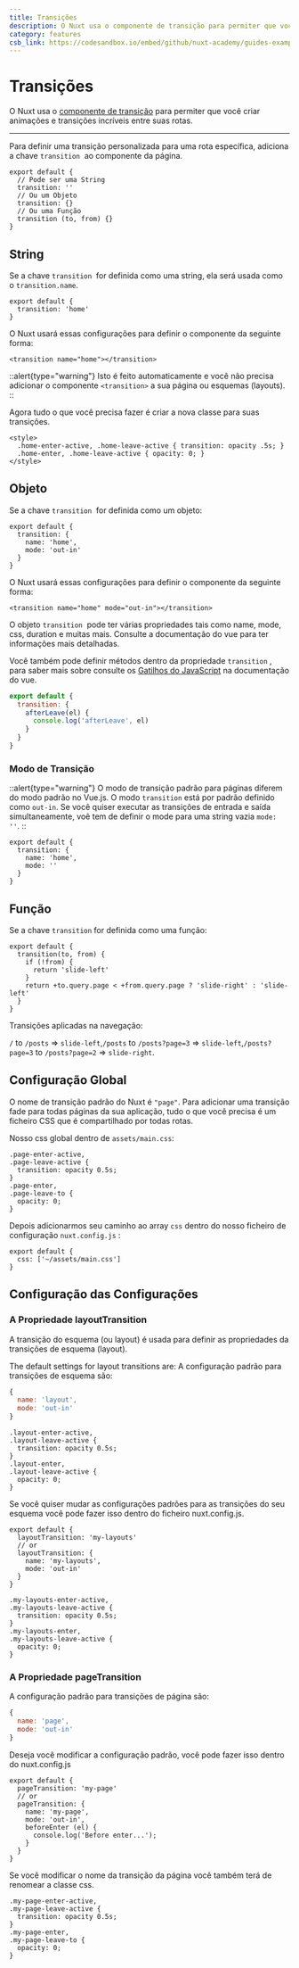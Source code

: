 ```yaml
---
title: Transições
description: O Nuxt usa o componente de transição para permiter que você criar animações e transições incríveis entre suas rotas.
category: features
csb_link: https://codesandbox.io/embed/github/nuxt-academy/guides-examples/tree/master/03_features/05_transitions?fontsize=14&hidenavigation=1&theme=dark
---
```

# Transições

O Nuxt usa o [componente de transição](http://vuejs.org/v2/guide/transitions.html#Transitioning-Single-Elements-Components) para permiter que você criar animações e transições incríveis entre suas rotas.

---

Para definir uma transição personalizada para uma rota específica, adiciona a chave `transition`  ao componente da página.

```js{}[pages/index.vue]
export default {
  // Pode ser uma String
  transition: ''
  // Ou um Objeto
  transition: {}
  // Ou uma Função
  transition (to, from) {}
}
```

## String

Se a chave `transition`  for definida como uma string, ela será usada como o `transition.name`.

```js{}[pages/index.vue]
export default {
  transition: 'home'
}
```

O Nuxt usará essas configurações para definir o componente da seguinte forma:

```html{}[pages/index.vue]
<transition name="home"></transition>
```

::alert{type="warning"}
Isto é feito automaticamente e você não precisa adicionar o componente `<transition>` a sua página ou esquemas (layouts).
::

Agora tudo o que você precisa fazer é criar a nova classe para suas transições.

```html{}[pages/index.vue]
<style>
  .home-enter-active, .home-leave-active { transition: opacity .5s; }
  .home-enter, .home-leave-active { opacity: 0; }
</style>
```

## Objeto

Se a chave `transition`  for definida como um objeto:

```js{}[pages/index.vue]
export default {
  transition: {
    name: 'home',
    mode: 'out-in'
  }
}
```

O Nuxt usará essas configurações para definir o componente da seguinte forma:

```html{}[pages/index.vue]
<transition name="home" mode="out-in"></transition>
```

O objeto `transition`  pode ter várias propriedades tais como name, mode, css, duration e muitas mais. Consulte a documentação do vue para ter informações mais detalhadas.

Você também pode definir métodos dentro da propriedade `transition` , para saber mais sobre consulte os [Gatilhos do JavaScript](https://vuejs.org/v2/guide/transitions.html#JavaScript-Hooks) na documentação do vue.

```js
export default {
  transition: {
    afterLeave(el) {
      console.log('afterLeave', el)
    }
  }
}
```

### Modo de Transição

::alert{type="warning"}
O modo de transição padrão para páginas diferem do modo padrão no Vue.js. O modo `transition` está por padrão definido como `out-in`. Se você quiser executar as transições de entrada e saída simultaneamente, voê tem de definir o mode para uma string vazia `mode: ''`.
::

```js{}[pages/index.vue]
export default {
  transition: {
    name: 'home',
    mode: ''
  }
}
```

## Função

Se a chave `transition` for definida como uma função:

```js{}[pages/index.vue]
export default {
  transition(to, from) {
    if (!from) {
      return 'slide-left'
    }
    return +to.query.page < +from.query.page ? 'slide-right' : 'slide-left'
  }
}
```

Transições aplicadas na navegação:

`/` to `/posts` => `slide-left`,`/posts` to `/posts?page=3` => `slide-left`,`/posts?page=3` to `/posts?page=2` => `slide-right`.

## Configuração Global

O nome de transição padrão do Nuxt é `"page"`. Para adicionar uma transição fade para todas páginas da sua aplicação, tudo o que você precisa é um ficheiro CSS que é compartilhado por todas rotas.

Nosso css global dentro de `assets/main.css`:

```css{}[assets/main.css]
.page-enter-active,
.page-leave-active {
  transition: opacity 0.5s;
}
.page-enter,
.page-leave-to {
  opacity: 0;
}
```

Depois adicionarmos seu caminho ao array `css` dentro do nosso ficheiro de configuração `nuxt.config.js` :

```js{}[nuxt.config.js]
export default {
  css: ['~/assets/main.css']
}
```

## Configuração das Configurações

### A Propriedade layoutTransition

A transição do esquema (ou layout) é usada para definir as propriedades da transições de esquema (layout).

The default settings for layout transitions are:
A configuração padrão para transições de esquema são:

```js
{
  name: 'layout',
  mode: 'out-in'
}
```

```css{}[assets/main.css]
.layout-enter-active,
.layout-leave-active {
  transition: opacity 0.5s;
}
.layout-enter,
.layout-leave-active {
  opacity: 0;
}
```

Se você quiser mudar as configurações padrões para as transições do seu esquema você pode fazer isso dentro do ficheiro nuxt.config.js.

```js{}[nuxt.config.js]
export default {
  layoutTransition: 'my-layouts'
  // or
  layoutTransition: {
    name: 'my-layouts',
    mode: 'out-in'
  }
}
```

```css{}[assets/main.css]
.my-layouts-enter-active,
.my-layouts-leave-active {
  transition: opacity 0.5s;
}
.my-layouts-enter,
.my-layouts-leave-active {
  opacity: 0;
}
```

### A Propriedade pageTransition

A configuração padrão para transições de página são:

```js
{
  name: 'page',
  mode: 'out-in'
}
```

Deseja você modificar a configuração padrão, você pode fazer isso dentro do nuxt.config.js

```js{}[nuxt.config.js]
export default {
  pageTransition: 'my-page'
  // or
  pageTransition: {
    name: 'my-page',
    mode: 'out-in',
    beforeEnter (el) {
      console.log('Before enter...');
    }
  }
}
```

Se você modificar o nome da transição da página você também terá de renomear a classe css.

```css{}[assets/main.css]
.my-page-enter-active,
.my-page-leave-active {
  transition: opacity 0.5s;
}
.my-page-enter,
.my-page-leave-to {
  opacity: 0;
}
```
